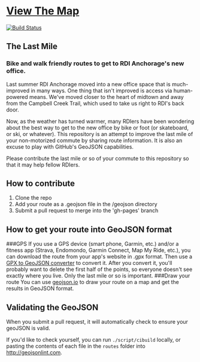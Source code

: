 # [View The Map](http://resourcedatainc.github.io/last-mile/)

[![Build Status][build_png]][travis]

[build_png]: https://travis-ci.org/ResourceDataInc/last-mile.png?branch=gh-pages
[travis]: https://travis-ci.org/ResourceDataInc/last-mile

## The Last Mile

### Bike and walk friendly routes to get to RDI Anchorage's new office.

Last summer RDI Anchorage moved into a new office space that is much-improved in many ways.  One thing that isn't improved is access via human-powered means.  We've moved closer to the heart of midtown and away from the Campbell Creek Trail, which used to take us right to RDI's back door.  

Now, as the weather has turned warmer, many RDIers have been wondering about the best way to get to the new office by bike or foot (or skateboard, or ski, or whatever).  This repository is an attempt to improve the last mile of your non-motorized commute by sharing route information.  It is also an excuse to play with GitHub's GeoJSON capabilities.

Please contribute the last mile or so of your commute to this repository so that it may help fellow RDIers.

## How to contribute

1. Clone the repo
2. Add your route as a .geojson file in the /geojson directory
3. Submit a pull request to merge into the 'gh-pages' branch


## How to get your route into GeoJSON format
###GPS 
If you use a GPS device (smart phone, Garmin, etc.) and/or a fitness app (Strava, Endomondo, Garmin Connect, Map My Ride, etc.), you can download the route from your app's website in .gpx format.  Then use a [GPX to GeoJSON converter](http://mapbox.github.io/togeojson/) to convert it.  After you convert it, you'll probably want to delete the first half of the points, so everyone doesn't see exactly where you live.  Only the last mile or so is important. 
###Draw your route
You can use [geojson.io](http://geojson.io) to draw your route on a map and get the results in GeoJSON format.

## Validating the GeoJSON

When you submit a pull request, it will automatically check to ensure your geoJSON is valid.

If you'd like to check yourself, you can run `./script/cibuild` locally, or pasting the contents of each file in the `routes` folder into http://geojsonlint.com.
